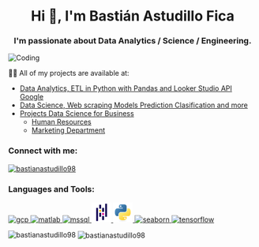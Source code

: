 
<h1 align="center">Hi 👋, I'm Bastián Astudillo Fica</h1>
<h3 align="center">I'm passionate about Data Analytics / Science / Engineering.</h3>
<img aling="right" alt="Coding" width="400" src="https://cdn.dribbble.com/users/1523313/screenshots/13671653/data-analysis.gif">

👨‍💻 All of my projects are available at:

- [Data Analytics, ETL in Python with Pandas and Looker Studio API Google](https://github.com/bastianastudillo98/ETL_RentCar_LookerStudio)
- [Data Science, Web scraping Models Prediction Clasification and more](https://github.com/bastianastudillo98/IBM-Data_Science-SpaceX)
- [Projects Data Science for Business ](https://github.com/bastianastudillo98/DataScienceforBusiness)
  * [Human Resources](https://github.com/bastianastudillo98/DataScienceforBusiness/tree/main/HumanResources)
  * [Marketing Department](https://github.com/bastianastudillo98/DataScienceforBusiness/tree/main/MarketingDepartment)

<h3 align="left">Connect with me:</h3>
<p align="left">
<a href="https://www.linkedin.com/in/bastudillofica/" target="blank"><img align="center" src="https://raw.githubusercontent.com/rahuldkjain/github-profile-readme-generator/master/src/images/icons/Social/linked-in-alt.svg" alt="bastianastudillo98" height="30" width="40" /></a>
</p>

<h3 align="left">Languages and Tools:</h3>
<p align="left"> <a href="https://cloud.google.com" target="_blank" rel="noreferrer"> <img src="https://www.vectorlogo.zone/logos/google_cloud/google_cloud-icon.svg" alt="gcp" width="40" height="40"/> </a> <a href="https://www.mathworks.com/" target="_blank" rel="noreferrer"> <img src="https://upload.wikimedia.org/wikipedia/commons/2/21/Matlab_Logo.png" alt="matlab" width="40" height="40"/> </a> <a href="https://www.microsoft.com/en-us/sql-server" target="_blank" rel="noreferrer"> <img src="https://www.svgrepo.com/show/303229/microsoft-sql-server-logo.svg" alt="mssql" width="40" height="40"/> </a> <a href="https://pandas.pydata.org/" target="_blank" rel="noreferrer"> <img src="https://raw.githubusercontent.com/devicons/devicon/2ae2a900d2f041da66e950e4d48052658d850630/icons/pandas/pandas-original.svg" alt="pandas" width="40" height="40"/> </a> <a href="https://www.python.org" target="_blank" rel="noreferrer"> <img src="https://raw.githubusercontent.com/devicons/devicon/master/icons/python/python-original.svg" alt="python" width="40" height="40"/> </a> <a href="https://seaborn.pydata.org/" target="_blank" rel="noreferrer"> <img src="https://seaborn.pydata.org/_images/logo-mark-lightbg.svg" alt="seaborn" width="40" height="40"/> </a> <a href="https://www.tensorflow.org" target="_blank" rel="noreferrer"> <img src="https://www.vectorlogo.zone/logos/tensorflow/tensorflow-icon.svg" alt="tensorflow" width="40" height="40"/> </a> </p>

<p><img align="left" src="https://github-readme-stats.vercel.app/api/top-langs?username=bastianastudillo98&show_icons=true&locale=en&layout=compact" alt="bastianastudillo98" /></p>

<p>&nbsp;<img align="center" src="https://github-readme-stats.vercel.app/api?username=bastianastudillo98&show_icons=true&locale=en" alt="bastianastudillo98" /></p>
